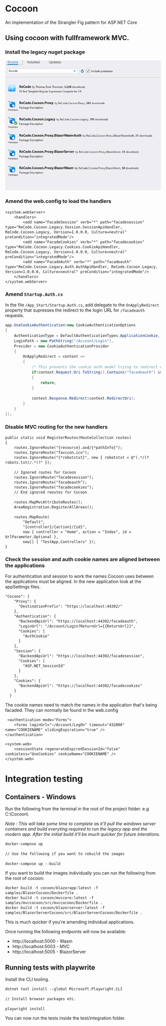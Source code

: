 # Cocoon
An implementation of the Strangler Fig pattern for ASP.NET Core

## Using cocoon with fullframework MVC.

### Install the legacy nuget package
![Install legacy package](docs/images/install-legacy-package.png)

### Amend the web.config to load the handlers

```
<system.webServer>
    <handlers>
        <add name="FacadeSession" verb="*" path="facadesession" type="ReCode.Cocoon.Legacy.Session.SessionApiHandler, ReCode.Cocoon.Legacy, Version=1.0.0.0, Culture=neutral"  preCondition="integratedMode"/>
        <add name="FacadeCookies" verb="*" path="facadecookies" type="ReCode.Cocoon.Legacy.Cookies.CookieApiHandler, ReCode.Cocoon.Legacy, Version=1.0.0.0, Culture=neutral" preCondition="integratedMode"/>
        <add name="FacadeAuth" verb="*" path="facadeauth" type="ReCode.Cocoon.Legacy.Auth.AuthApiHandler, ReCode.Cocoon.Legacy, Version=1.0.0.0, Culture=neutral" preCondition="integratedMode"/>
    </handlers>
</system.webServer>
```

### Amend `Startup.Auth.cs`

In the file `/App_Start/Startup.Auth.cs`, add delegate to the `OnApplyRedirect` property that supresses the redirect to the login URL for `/facadeauth` requests.
```c#
app.UseCookieAuthentication(new CookieAuthenticationOptions
{
    AuthenticationType = DefaultAuthenticationTypes.ApplicationCookie,
    LoginPath = new PathString("/Account/Login"),
    Provider = new CookieAuthenticationProvider
    {
        OnApplyRedirect = context =>
        {
            /* This prevents the cookie auth model trying to redirect on a 401 */
            if(context.Request.Uri.ToString().Contains("facadeauth") && context.Response.StatusCode == 401)
            {
                return;
            }
                        
            context.Response.Redirect(context.RedirectUri);
        }
    }
});
```

### Disable MVC routing for the new handlers

```
public static void RegisterRoutes(RouteCollection routes)
{
    routes.IgnoreRoute("{resource}.axd/{*pathInfo}");
    routes.IgnoreRoute("favicon.ico");
    routes.IgnoreRoute("{*robotstxt}", new { robotstxt = @"(.*/)?robots.txt(/.*)?" });
    
    // Ignored routes for Cocoon 
    routes.IgnoreRoute("facadesession");
    routes.IgnoreRoute("facadeauth");
    routes.IgnoreRoute("facadecookies");
    // End ignored reoutes for Cocoon

    routes.MapMvcAttributeRoutes();
    AreaRegistration.RegisterAllAreas();

    routes.MapRoute(
        "Default", 
        "{controller}/{action}/{id}", 
        new { controller = "Home", action = "Index", id = UrlParameter.Optional },
        new[] { "TestApp.Controllers" });
}
```

### Check the session and auth cookie names are aligned between the applications

For authentication and session to work the names Cocoon uses between the applications must be aligned. In the new application look at the appSettings files.

```
"Cocoon": {
    "Proxy": {
      "DestinationPrefix": "https://localhost:44302/"
    },
    "Authentication": {
      "BackendApiUrl": "https://localhost:44302/facadeauth",
      "LoginUrl": "/Account/Login?ReturnUrl={{ReturnUrl}}",
      "Cookies": [
        "AuthCookie"
      ]
    },
    "Session": {
      "BackendApiUrl": "https://localhost:44302/facadesession",
      "Cookies": [
        "ASP.NET_SessionId"
      ]
    },
    "Cookies": {
      "BackendApiUrl": "https://localhost:44302/facadecookies"
    }
  }
```

The cookie names need to match the names in the application that's being facaded. They can normally be found in the web.config

```
 <authentication mode="Forms">
    <forms loginUrl="~/Account/LogOn" timeout="432000" name="COOKIENAME" slidingExpiration="true" />
</authentication>
```

```
<system.web>
    <sessionState regenerateExpiredSessionId="false" cookieless="UseCookies" cookieName="COOKIENAME" />
</system.web>
```

# Integration testing

## Containers - Windows ##

Run the following from the terminal in the root of the project folder. e.g C:\Cocoon\

*Note : This will take some time to complete as it'll pull the windows server containers and build everyting required to run the legacy app and the modern app. After the initial build it'll be much quicker for future interations.*
```
docker-compose up

// Use the following if you want to rebuild the images

docker-compose up --build
```

If you want to build the images individually you can run the following from the root of cocoon:

```
docker build -t cocoon/blazorapp:latest -f samples/BlazorCocoon/Dockerfile .
docker build -t cocoon/mvccore:latest -f samples/mvccocoon/src/mvccocoon/Dockerfile .
docker build -t cocoon/blazorserver:latest -f samples/BlazorServerCocoon/src/BlazorServerCocoon/Dockerfile .

```
This is much quicker if you're amending individual applications.

Once running the following endpoints will now be available:

* http://localhost:5000 - Wasm
* http://localhost:5003 - MVC
* http://localhost:5005 - BlazorServer

## Running tests with playwrite

Install the CLI tooling.
```
dotnet tool install --global Microsoft.Playwright.CLI

// Install browser packages etc.

playwright install 
```
You can now run the tests inside the test/integration folder.